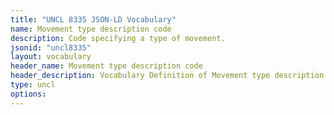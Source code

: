 ```yaml
---
title: "UNCL 8335 JSON-LD Vocabulary"
name: Movement type description code
description: Code specifying a type of movement.
jsonid: "uncl8335"
layout: vocabulary
header_name: Movement type description code
header_description: Vocabulary Definition of Movement type description code semantics in HTML format. JSON-LD format is available at [uncl8335.jsonld](/vocabulary/uncl8335.jsonld)
type: uncl
options:
---
```

